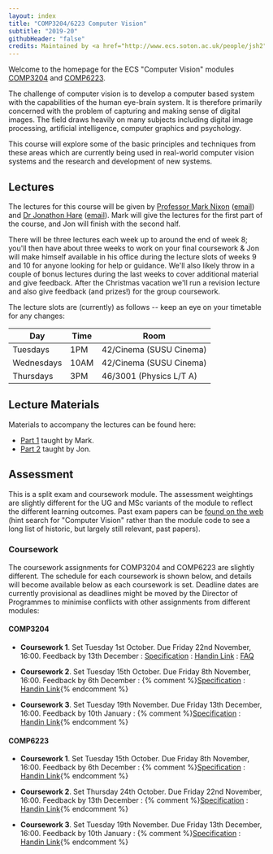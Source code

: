 ```yaml
---
layout: index
title: "COMP3204/6223 Computer Vision"
subtitle: "2019-20"
githubHeader: "false"
credits: Maintained by <a href="http://www.ecs.soton.ac.uk/people/jsh2">Dr Jonathon Hare</a> and <a href="http://www.ecs.soton.ac.uk/people/msn">Professor Mark Nixon</a>.
---
```


Welcome to the homepage for the ECS "Computer Vision" modules [COMP3204](https://secure.ecs.soton.ac.uk/module/COMP3204) and [COMP6223](https://secure.ecs.soton.ac.uk/module/COMP6223).

The challenge of computer vision is to develop a computer based system with the capabilities of the human eye-brain system. It is therefore primarily concerned with the problem of capturing and making sense of digital images. The field draws heavily on many subjects including digital image processing, artificial intelligence, computer graphics and psychology.

This course will explore some of the basic principles and techniques from these areas which are currently being used in real-world computer vision systems and the research and development of new systems.

## Lectures
The lectures for this course will be given by [Professor Mark Nixon](http://www.ecs.soton.ac.uk/people/msn) ([email](mailto:msn@ecs.soton.ac.uk)) and <a href="http://www.ecs.soton.ac.uk/people/jsh2">Dr Jonathon Hare</a> ([email](mailto:jsh2@ecs.soton.ac.uk)). Mark will give the lectures for the first part of the course, and Jon will finish with the second half. 

There will be three lectures each week up to around the end of week 8; you'll then have about three weeks to work on your final coursework & Jon will make himself available in his office during the lecture slots of weeks 9 and 10 for anyone looking for help or guidance. We'll also likely throw in a couple of bonus lectures during the last weeks to cover additional material and give feedback. After the Christmas vacation we'll run a revision lecture and also give feedback (and prizes!) for the group coursework. 

The lecture slots are (currently) as follows -- keep an eye on your timetable for any changes:

Day       | Time | Room   
----------|------|-----------------------
Tuesdays  | 1PM  | 42/Cinema (SUSU Cinema)
Wednesdays| 10AM | 42/Cinema (SUSU Cinema)
Thursdays | 3PM  | 46/3001 (Physics L/T A)

## Lecture Materials
Materials to accompany the lectures can be found here:

* [Part 1](part1.html) taught by Mark.
* [Part 2](part2.html) taught by Jon.

## Assessment
This is a split exam and coursework module. The assessment weightings are slightly different for the UG and MSc variants of the module to reflect the different learning outcomes. Past exam papers can be [found on the web](https://www.adminservices.soton.ac.uk/adminweb/jsp/pastPapers/pastPapers.jsp) (hint search for "Computer Vision" rather than the module code to see a long list of historic, but largely still relevant, past papers).

### Coursework
The coursework assignments for COMP3204 and COMP6223 are slightly different. The schedule for each coursework is shown below, and details will become available below as each coursework is set. Deadline dates are currently provisional as deadlines might be moved by the Director of Programmes to minimise conflicts with other assignments from different modules:
 
#### COMP3204

* **Coursework 1**. Set Tuesday 1st October. Due Friday 22nd November, 16:00. Feedback by 13th December : [Specification](cw/coursework1.html) : [Handin Link](https://handin.ecs.soton.ac.uk/handin/1920/COMP3204/2/) : [FAQ](cw/coursework1-faq.html)

* **Coursework 2**. Set Tuesday 15th October. Due Friday 8th November, 16:00. Feedback by 6th December : {% comment %}[Specification](cw/coursework2.html) : [Handin Link](https://handin.ecs.soton.ac.uk/handin/1920/COMP3204/1/){% endcomment %} 

* **Coursework 3**. Set Tuesday 19th November. Due Friday 13th December, 16:00. Feedback by 10th January : {% comment %}[Specification](cw/coursework3.html) : [Handin Link](https://handin.ecs.soton.ac.uk/handin/1920/COMP3204/3/){% endcomment %} 

#### COMP6223

* **Coursework 1**. Set Tuesday 15th October. Due Friday 8th November, 16:00. Feedback by 6th December : {% comment %}[Specification](cw/c6223_coursework1.html) : [Handin Link](https://handin.ecs.soton.ac.uk/handin/1920/COMP6223/1/){% endcomment %} 

* **Coursework 2**. Set Thursday 24th October. Due Friday 22nd November, 16:00. Feedback by 13th December : {% comment %}[Specification](cw/c6223_coursework2.html) : [Handin Link](https://handin.ecs.soton.ac.uk/handin/1920/COMP6223/2/){% endcomment %} 

* **Coursework 3**. Set Tuesday 19th November. Due Friday 13th December, 16:00. Feedback by 10th January : {% comment %}[Specification](cw/c6223_coursework3.html) : [Handin Link](https://handin.ecs.soton.ac.uk/handin/1920/COMP6223/3/){% endcomment %} 
